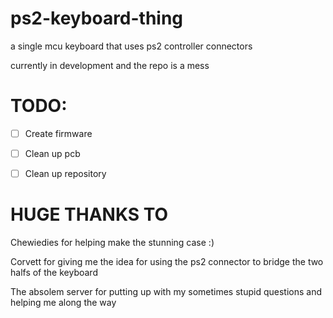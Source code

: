 # ps2-keyboard-thing
a single mcu keyboard that uses ps2 controller connectors

currently in development and the repo is a mess


# TODO:
- [ ] Create firmware
- [ ] Clean up pcb
- [ ] Clean up repository



# HUGE THANKS TO
Chewiedies for helping make the stunning case :)

Corvett for giving me the idea for using the ps2 connector to bridge the two halfs of the keyboard

The absolem server for putting up with my sometimes stupid questions and helping me along the way

